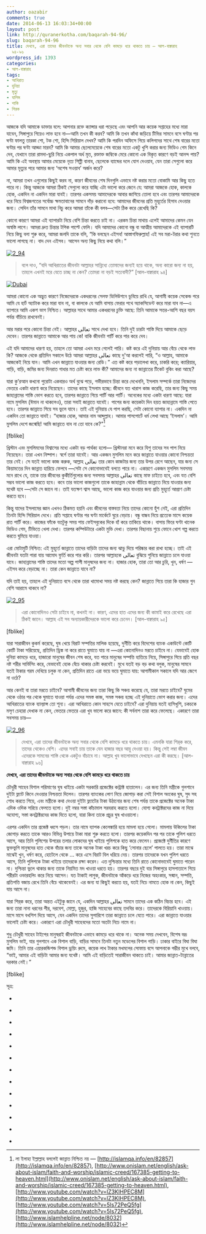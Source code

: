 ```yaml
---
author: oazabir
comments: true
date: 2014-06-13 16:03:34+00:00
layout: post
link: http://quranerkotha.com/baqarah-94-96/
slug: baqarah-94-96
title: দেখবে, এরা তাদের জীবনটাকে অন্য সবার থেকে বেশি কামড়ে ধরে থাকতে চায় — আল-বাক্বারাহ
  ৯৪-৯৬
wordpress_id: 1393
categories:
- আল-বাক্বারাহ
tags:
- আখিরাত
- দুনিয়া
- মৃত্যু
- যালিম
- শাস্তি
- শিরক
---
```


আজকে যদি আমাকে ডাক্তার বলে: আপনার রক্তে ক্যান্সার ধরা পড়েছে এবং আপনি আর কয়েক সপ্তাহের মধ্যে মারা যাবেন, সিঙ্গাপুরে গিয়েও লাভ হবে না—আমি তখন কী করব? আমি কি তখন কাঁথা জড়িয়ে টিভির সামনে বসে ঘণ্টার পর ঘণ্টা ফালতু তারকা শো, টক শো, হিন্দি সিরিয়াল দেখব? আমি কি পরদিন অফিসে গিয়ে কলিগদের সাথে শেষ বারের মতো ঘণ্টার পর ঘণ্টা আড্ডা মারব? আমি কি আমার ছেলেমেয়েকে শেষ বারের মতো একটু খুশি করার জন্য ভিডিও গেম কিনে দেব, যেখানে তারা রামদা-ছুরি নিয়ে একপাল অর্ধ মৃত, রক্তাক্ত জম্বিকে মেরে কোনো এক বিকৃত কারণে বড়ই আনন্দ পায়? আমি কি এই অবস্থায় আমার মেয়েকে নৃত্য শিল্পী বানাব, ছেলেকে ব্যান্ডের দলে যোগ দেওয়াব, যেন তারা সেগুলো করে আমার মৃত্যুর পরে আমার জন্য ‘অশেষ সওয়াব’ অর্জন করে?

না, আমরা তখন এগুলোর কিছুই করব না, কারণ জীবনের শেষ দিনগুলি এভাবে নষ্ট করার মতো বোকামি আর কিছু হতে পারে না। কিন্তু আজকে আমরা ঠিকই সেগুলো করে যাচ্ছি এটা ভালো করে জেনে যে: আমরা আজকে হোক, কালকে হোক, একদিন না একদিন মারা যাবই। তারপর একসময় আমাদেরকে আবার জাগিয়ে তোলা হবে এবং তারপর আমাদেরকে ধরে নিয়ে বিশ্বজগতের সর্বোচ্চ ক্ষমতাবানের সামনে দাঁড় করানো হবে: আমাদের জীবনের প্রতি মুহূর্তের হিসাব দেওয়ার জন্য। সেদিন তাঁর সামনে মাথা নিচু করে আমরা তাঁকে কী বলব—সেটা ঠিক করে রেখেছি কি?

কোনো কারণে আমরা এই ব্যাপারটা নিয়ে বেশি চিন্তা করতে চাই না। এরকম চিন্তা মাথায় এলেই আমাদের কেমন যেন অস্বস্তি লাগে। আমরা দ্রুত চিন্তার টপিক পাল্টে ফেলি। যদি আমাদের কোনো বন্ধু বা আত্মীয় আমাদেরকে এই ব্যাপারটি নিয়ে কিছু বলা শুরু করে, আমরা জলদি তাকে বলি, “কি বলছেন এইসব! আস্তাগফিরুল্লাহ! এই সব মরা-টরার কথা শুনতে ভালো লাগছে না। বাদ দেন এইসব। আসেন অন্য কিছু নিয়ে কথা বলি।”

[![2_94](http://quranerkotha.com/wp-content/uploads/2014/06/2_94.png)](http://quranerkotha.com/wp-content/uploads/2014/06/2_94.png)


<blockquote>বলে দাও, “যদি আখিরাতের জীবনটা আল্লাহর সান্নিধ্যে তোমাদের জন্যই হয়ে থাকে, অন্য কারো জন্য না হয়, তাহলে এখনই মরে যেতে চাচ্ছ না কেন? তোমরা না বড়ই সত্যবাদী?” [আল-বাক্বারাহ ৯৪]</blockquote>


[![Dubai](http://quranerkotha.com/wp-content/uploads/2014/06/Dubai.jpg)](http://quranerkotha.com/wp-content/uploads/2014/06/Dubai.jpg)

<!-- more -->আমরা কোনো এক অদ্ভুত কারণে নিজেদেরকে একধরনের সেলফ ডিলিউশনে ডুবিয়ে রাখি যে, আগামী কয়েক সেকেন্ড পরে আমি যে হার্ট অ্যাটাক করে মারা যাব না, বা কালকে যে আমি বাসায় ফেরার পথে অ্যাকসিডেন্ট করে মারা যাব না—এ ব্যাপারে আমি একশ ভাগ নিশ্চিত। আল্লাহর সাথে আমার একধরনের চুক্তি আছে: তিনি আমাকে সত্তর-আশি বছর বয়স পর্যন্ত বাঁচিয়ে রাখবেনই।

আর মরার পরে কোনো চিন্তা নেই। আল্লাহর تعالى সাথে দেখা হবে। তিনি দুই চারটা শাস্তি দিয়ে আমাকে ছেড়ে দেবেন। তারপর জান্নাতে আমাকে আর পায় কে! বাকি জীবনটা পার্টি করে পার করে দেব।

এই যদি আমাদের ধারণা হয়, তাহলে তো আমরা এখন মরে গেলেই পারি। কষ্ট করে এই দুনিয়ায় আর বেঁচে থেকে লাভ কি? আজকে থেকে প্রতিদিন সকালে উঠে আমরা আল্লাহর تعالى কাছে দু'আ করলেই পারি, “ও আল্লাহ, আমাকে আজকেই নিয়ে যান। আমি এখন জান্নাতে যাওয়ার জন্য রেডি।” এত কষ্ট করে পড়ালেখা করে, চাকরি করে; ক্যারিয়ার, গাড়ি, বাড়ি, জমির জন্য দিনরাত গাধার মত চেষ্টা করে লাভ কী? আমাদের জন্য না জান্নাতের টিকেট বুকিং করা আছে?

যারা কু’রআন কখনো পুরোটা একবারও অর্থ বুঝে পড়ে, গভীরভাবে চিন্তা করে দেখেননি, ইসলাম সম্পর্কে তারা নিজেদের ভেতরে একটা ধারণা করে নিয়েছেন। তাদের কাছে ইসলাম হচ্ছে: জীবনে যত খারাপ কাজ করেছি, তার জন্য কিছু সময় জাহান্নামের শাস্তি ভোগ করতে হবে, তারপর জান্নাতে গিয়ে পার্টি আর পার্টি। অনেকের মধ্যে একটা ধারণা আছে: যারা নামে মুসলিম (ঈমান না থাকলেও), তারা সবাই জান্নাতে যাবেই। পাপের জন্য কয়েকটা দিন হয়ত জাহান্নামে শাস্তি পেতে হবে। তারপর জান্নাতে গিয়ে সব ভুলে যাবে। তাই এই দুনিয়ায় যে পাপ করছি, সেটা কোনো ব্যাপার না। একদিন না একদিন তো জান্নাতে যাবই। “হাজার হোক, আমার নাম আব্দুল্লাহ। আমার পাসপোর্টে ধর্ম লেখা আছে ‘ইসলাম’। আমি মুসলিম দেশে জন্মেছি! আমি জান্নাতে যাব না তো যাবে কে?”[^১৬৮]

[fblike]

খ্রিস্টান এবং মুসলিমদের বিশ্বাসের মধ্যে একটা বড় পার্থক্য হলো— খ্রিস্টানরা মনে করে যিশু তাদের সব পাপ নিয়ে নিয়েছেন। তারা এখন নিষ্পাপ। স্বর্গে তারা যাবেই। আর একজন মুসলিম মনে করে জান্নাতে যাওয়ার কোনো নিশ্চয়তা তার নেই। সে যতই ভালো কাজ করুক, আল্লাহ تعالى তার কোন কাজটার জন্য তার উপর রেগে আছেন, যার জন্য সে কিয়ামতের দিন জান্নাত হারিয়ে ফেলবে —সেটা সে কোনোভাবেই বলতে পারে না। একারণে একজন মুসলিম সবসময় মনে রাখে যে, তাকে তার জীবনের কুকীর্তিগুলোর জন্য সবসময় আল্লাহর تعالى কাছে মাফ চাইতে হবে, এবং যত বেশি সম্ভব ভালো কাজ করতে হবে। কবে তার ভালো কাজগুলো তাকে জাহান্নাম থেকে বাঁচিয়ে জান্নাতে নিয়ে যাওয়ার জন্য যথেষ্ট হবে —সেটা সে জানে না। তাই যতক্ষণ শ্বাস আছে, ভালো কাজ করে যাওয়ার জন্য প্রতি মুহূর্তে আপ্রাণ চেষ্টা করতে হবে।

কিন্তু যাদের ইসলামের জ্ঞান এখনও ঠিকমত হয়নি এবং জীবনের বাস্তবতা নিয়ে তাদের কোনো হুঁশ নেই, এরা প্রতিদিন তিনটা হিন্দি সিরিয়াল দেখে। প্রতি সপ্তাহে ঘণ্টার পর ঘণ্টা মার্কেটে ঘুরে বেড়ায়। বন্ধু বান্ধব নিয়ে প্রত্যেক মাসে কয়েক রাত পার্টি করে। কাজের ফাঁকে যতটুকু সময় পায় ফেইসবুকের দিকে হাঁ করে তাকিয়ে থাকে। বাসায় ফিরে ঘণ্টা খানেক ভিডিও গেম, টিভিতে খেলা দেখা। তারপর কম্পিউটারে একটা মুভি দেখা। তারপর বিছানায় শুয়ে ফোনে খোশ গল্প করতে করতে ঘুমিয়ে যাওয়া।

এরা মোটামুটি নিশ্চিত: এই মুহূর্তে জান্নাতে তাদের বাড়িটা তাদের জন্য ঝাড়ু দিয়ে পরিষ্কার করা রাখা হচ্ছে। তাই এই জীবনটা যতটা পারা যায় আমোদ ফুর্তি করে পার করি। তারপর আল্লাহকে تعالى বুঝিয়ে শুনিয়ে জান্নাতে চলে যাওয়া যাবে। জাহান্নামের শাস্তি তাদের মতো অল্প পাপী মানুষদের জন্য না। হাজার হোক, তারা তো আর চুরি, খুন, ধর্ষণ — এইসব করে বেড়াচ্ছে না। তারা কেন জান্নাতে যাবে না?

যদি তাই হয়, তাহলে এই দুনিয়াতে বসে থেকে তারা খামোখা সময় নষ্ট করছে কেন? জান্নাতে গিয়ে তারা কি হাজার গুন বেশি আরামে থাকবে না?

[![2_95](http://quranerkotha.com/wp-content/uploads/2014/06/2_95.png)](http://quranerkotha.com/wp-content/uploads/2014/06/2_95.png)


<blockquote>এরা কোনোদিনও সেটা চাইবে না, কখনই না। কারণ, এদের হাত এদের জন্য কী কামাই করে রেখেছে এরা ঠিকই জানে। আল্লাহ এই সব অন্যায়কারীদেরকে ভালো করে চেনেন। [আল-বাক্বারাহ ৯৫]</blockquote>


[fblike]

যারা সারাজীবন কুকর্ম করেছে, ঘুষ খেয়ে বিরাট সম্পত্তির মালিক হয়েছে, দুর্নীতি করে বিদেশের ব্যাংক একাউন্টে কোটি কোটি টাকা সরিয়েছে, প্রতিদিন ড্রিঙ্ক না করে রাতে ঘুমাতে যায় না —এরা কোনোদিনও মরতে চাইবে না। যেভাবেই হোক দুনিয়া কামড়ে ধরে, হাজারো মানুষের জীবন শেষ করে, যত পারে মানুষের সম্পত্তি হাতিয়ে নিয়ে, সিঙ্গাপুরে গিয়ে প্রতি বছর নষ্ট শরীর সার্ভিসিং করে, যেভাবেই হোক বেঁচে থাকার চেষ্টা করবেই। মুখে যতই বড় বড় কথা বলুক, মানুষের সামনে যতই টাকার গরম দেখিয়ে চলুক না কেন, প্রতিদিন রাতে এরা ভয়ে ভয়ে ঘুমাতে যায়: আগামীকাল সকালে যদি আর জেগে না ওঠে?

আর কেনই বা তারা মরতে চাইবে? আগামী জীবনের জন্য তারা কিছু কি সঞ্চয় করেছে যে, তারা মরতে চাইবে? ঘুমের থেকে ওঠার পর থেকে ঘুমাতে যাওয়া পর্যন্ত এদের সমস্ত কাজ, সমস্ত সঞ্চয় হচ্ছে এই দুনিয়াতে ভোগ করার জন্য। এদের আখিরাতের ব্যাংক ব্যাল্যান্স তো শূন্য। এরা আখিরাতে কোন সাহসে যেতে চাইবে? এরা দুনিয়ায় যতই হাসিখুশি, চকচকে মসৃণ চেহারা দেখাক না কেন, ভেতরে ভেতরে এরা খুব ভালো করে জানে: কী সর্বনাশ তারা করে ফেলেছে। একারণে তারা সবসময় চায়—

[![2_96](http://quranerkotha.com/wp-content/uploads/2014/06/2_96.png)](http://quranerkotha.com/wp-content/uploads/2014/06/2_96.png)


<blockquote>দেখবে, এরা তাদের জীবনটাকে অন্য সবার থেকে বেশি কামড়ে ধরে থাকতে চায়। এমনকি যারা শির্‌ক করে, তাদের থেকেও বেশি। এদের সবাই চায় তাকে যেন হাজার বছর আয়ু দেওয়া হয়। কিন্তু সেই লম্বা জীবন এদেরকে সামনের শাস্তি থেকে একটুও বাঁচাবে না। আল্লাহ খুব ভালোভাবে দেখছেন এরা কী করছে। [আল-বাক্বারাহ ৯৬]</blockquote>


**দেখবে, এরা তাদের জীবনটাকে অন্য সবার থেকে বেশি কামড়ে ধরে থাকতে চায়**

চৌধুরী সাহেব বিশাল পরিমাণের ঘুষ খাইয়ে একটা সরকারি প্রজেক্টের কন্ট্রাক্ট হাতালেন। এর জন্য তিনি মন্ত্রীকে গুলশানে দুইটা ফ্ল্যাট কিনে দেওয়ার নিশ্চয়তা দিলেন। তারপর ব্যাংকের লোণ নিয়ে জোগাড় করা সেই বিশাল অংকের ঘুষ, সুদ সহ শোধ করতে গিয়ে, এবং মন্ত্রীকে কথা দেওয়া দুইটা ফ্ল্যাটের টাকা উঠানোর জন্য শেষ পর্যন্ত তাকে প্রজেক্টের অনেক টাকা এদিক ওদিক সরিয়ে ফেলতে হলো। দুই নম্বর সস্তা কাঁচামাল সরবরাহ করতে হলো। যোগ্য কনট্রাক্টরদের কাজ না দিয়ে অযোগ্য, সস্তা কনট্রাক্টরদের কাজ দিতে হলো, যারা কিনা তাকে প্রচুর ঘুষ খাওয়ালো।

এরপর একদিন তার প্রজেক্ট ধ্বসে পড়ল। তার নামে ব্যাপক কেলেঙ্কারি হয়ে মামলা হয়ে গেলো। মামলায় উকিলের টাকা জোগাড় করতে তাকে আরও বিভিন্ন উপায়ে টাকা মারা শুরু করতে হলো। তারপর কয়েকদিন পর পর তাকে পুলিশ ধরতে আসে, আর তিনি পুলিশের উপরের তলার লোকদের ঘুষ খাইয়ে পুলিশকে হাত করে ফেলেন। প্রজেক্টে দুর্নীতির কারণে ভুক্তভুগি মানুষদের হাত থেকে বাঁচার জন্য তাকে অনেক টাকা খরচ করে কিছু ‘সোনার ছেলে’ পালতে হয়। তারা মাঝে মাঝেই খুন, ধর্ষণ করে, হোটেলে থেকে … করে এসে বিরাট বিল ধরিয়ে দেয়। তারপর তাদেরকে যখন পুলিশ ধরতে আসে, তিনি পুলিশকে টাকা খাইয়ে তাদেরকে রক্ষা করেন। এত দুশ্চিন্তার মধ্যে তিনি রাতে কোনোভাবেই ঘুমাতে পারেন না। দুশ্চিন্তা ভুলে থাকার জন্য তাকে নিয়মিত মদ খাওয়া ধরতে হয়। তারপর বছরে দুই বার সিঙ্গাপুরে হাসপাতালে গিয়ে শরীরটা ওভারহলিং করে নিয়ে আসেন। যত টাকাই লাগুক, জীবনটাকে আঁকড়ে ধরে নিজের অহংকার, সন্মান, সম্পত্তি, প্রতিপত্তি বজায় রেখে তিনি বেঁচে থাকেবেনই। এর জন্য যা কিছুই করতে হয়, যতই নিচে নামতে হোক না কেন, কিছুই যায় আসে না।

যারা শির্‌ক করে, তারা অন্তত এইটুকু জানে যে, একদিন আল্লাহর تعالى সামনে তাদের এক কঠিন বিচার হবে। এই জন্য তারা নানা ধরনের পীর, দরবেশ, মোল্লা, হুজুর, হাজি সাহেবের কাছে তদবির করে। তাদেরকে বিরিয়ানি খাওয়ায়। মাসে মাসে বখশিশ দিয়ে আসে, যেন একদিন তাদের সুপারিশে তারা জান্নাতে চলে যেতে পারে। এরা জান্নাতে যাওয়ার ভালোই চেষ্টা করে। একারণে এরা চৌধুরী সাহেবদের মতো অতটা নিচে নামে না।

শুধু চৌধুরী সাহেব টাইপের মানুষরাই জীবনটাকে এভাবে কামড়ে ধরে থাকে না। অনেক সময় দেখবেন, বিশেষ ভদ্র মুসলিম ভাই, যার গুলশানে এক বিশাল বাড়ি, বাড়ির সামনে তিনটা নতুন মডেলের বিশাল গাড়ি। ঢাকার বাইরে বিঘা বিঘা জমি। তিনি তার এয়ারকন্ডিশন্ড বিশাল ড্রয়িং রুমে, কয়েক লাখ টাকার মখমলের সোফায় বসে আপনাকে গম্ভীর মুখে বলবে, “ভাই, আমার এই বাড়িটা আমার জন্য যথেষ্ট। আমি এই বাড়িতেই সারাজীবন থাকতে চাই। আমার জান্নাত-টান্নাতের দরকার নেই।”

[fblike]

সূত্র:



	
  * 
[^১]: নওমান আলি খানের সূরা বাকারাহ এর উপর লেকচার।

	
  * 
[^২]: ম্যাসেজ অফ দা কু’রআন — মুহাম্মাদ আসাদ।

	
  * 
[^৩]: তাফহিমুল কু’রআন — মাওলানা মাওদুদি।

	
  * 
[^৪]: মা’রিফুল কু’রআন — মুফতি শাফি উসমানী।

	
  * 
[^৫]: মুহাম্মাদ মোহার আলি — A Word for Word Meaning of The Quran

	
  * 
[^৬]: সৈয়দ কুতব — In the Shade of the Quran

	
  * 
[^৭]: তাদাব্বুরে কু’রআন — আমিন আহসান ইসলাহি।

	
  * 
[^৮]: তাফসিরে তাওযীহুল কু’রআন — মুফতি তাক্বি উসমানী।

	
  * 
[^৯]: বায়ান আল কু’রআন — ড: ইসরার আহমেদ।

	
  * 
[^১০]: তাফসীর উল কু'রআন — মাওলানা আব্দুল মাজিদ দারিয়াবাদি।

	
  * 
[^১১]: কু'রআন তাফসীর — আব্দুর রাহিম আস-সারানবি।

	
  * 
[^১২]: আত-তাবারি-এর তাফসীরের অনুবাদ।

	
  * 
[^১৬৮]: লা ইলাহা ইল্লাল্লাহ বললেই জান্নাত নিশ্চিত নয় — [http://islamqa.info/en/82857](http://islamqa.info/en/82857), [http://www.onislam.net/english/ask-about-islam/faith-and-worship/islamic-creed/167385-getting-to-heaven.html](http://www.onislam.net/english/ask-about-islam/faith-and-worship/islamic-creed/167385-getting-to-heaven.html), [http://www.youtube.com/watch?v=lZ3KIHPEC8M](http://www.youtube.com/watch?v=lZ3KIHPEC8M), [http://www.youtube.com/watch?v=5Is72PeQ5fg](http://www.youtube.com/watch?v=5Is72PeQ5fg), [http://www.islamhelpline.net/node/8032](http://www.islamhelpline.net/node/8032)


